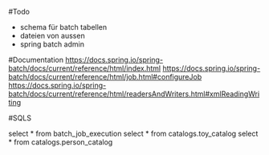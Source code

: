 #Todo
- schema für batch tabellen
- dateien von aussen
- spring batch admin

#Documentation
https://docs.spring.io/spring-batch/docs/current/reference/html/index.html
https://docs.spring.io/spring-batch/docs/current/reference/html/job.html#configureJob
https://docs.spring.io/spring-batch/docs/current/reference/html/readersAndWriters.html#xmlReadingWriting

#SQLS

select * from batch_job_execution
select * from catalogs.toy_catalog
select * from catalogs.person_catalog
